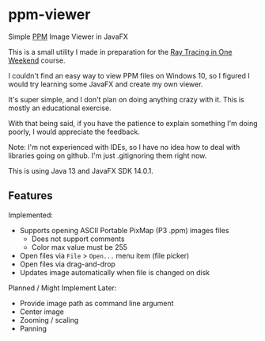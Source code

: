 # ppm-viewer
Simple [PPM](https://en.wikipedia.org/wiki/Netpbm) Image Viewer in JavaFX 

This is a small utility I made in preparation for the [Ray Tracing in One Weekend](https://raytracing.github.io/) course.

I couldn't find an easy way to view PPM files on Windows 10, so I figured I would try learning some JavaFX and create my
own viewer. 

It's super simple, and I don't plan on doing anything crazy with it. This is mostly an educational exercise.

With that being said, if you have the patience to explain something I'm doing poorly, I would appreciate the feedback.

Note: I'm not experienced with IDEs, so I have no idea how to deal with libraries going on github. I'm just .gitignoring 
them right now.

This is using Java 13 and JavaFX SDK 14.0.1.

## Features

Implemented:

- Supports opening ASCII Portable PixMap (P3 .ppm) images files
  - Does not support comments
  - Color max value must be 255
- Open files via `File` > `Open...` menu item (file picker)
- Open files via drag-and-drop
- Updates image automatically when file is changed on disk

Planned / Might Implement Later:

- Provide image path as command line argument
- Center image
- Zooming / scaling
- Panning
